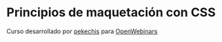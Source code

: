 # Principios de maquetación con CSS

Curso desarrollado por  [pekechis](http://github.com/pekechis) para [OpenWebinars](https://openwebinars.net/)
